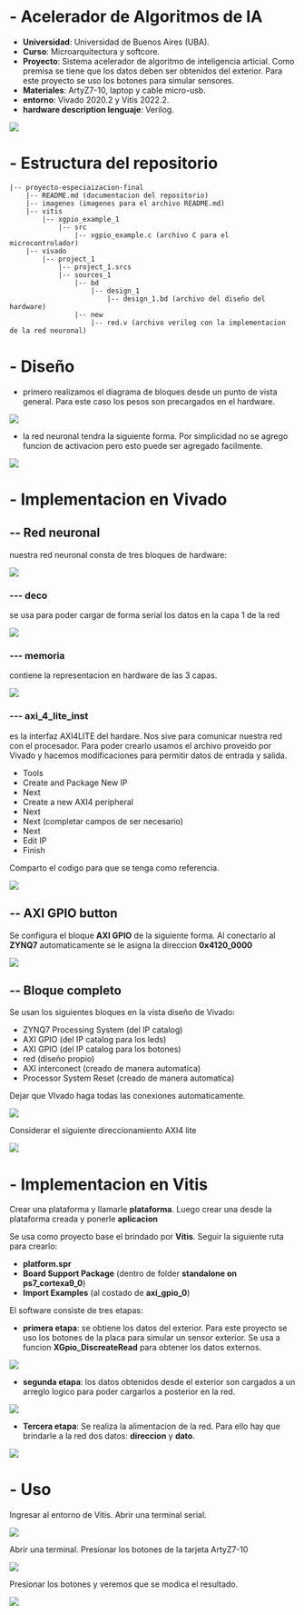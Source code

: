 # - Acelerador de Algoritmos de IA
- __Universidad__: Universidad de Buenos Aires (UBA).
- __Curso__: Microarquitectura y softcore.
- __Proyecto__: Sistema acelerador de algoritmo de inteligencia articial. Como premisa se tiene que los datos deben ser obtenidos del exterior. Para este proyecto se uso los botones para simular sensores.
- __Materiales__: ArtyZ7-10, laptop y cable micro-usb.
- __entorno__: Vivado 2020.2 y Vitis 2022.2.
- __hardware description lenguaje__: Verilog.

![](./imagenes/sw_tarjeta.jpg)

# - Estructura del repositorio
```
|-- proyecto-especiaizacion-final
    |-- README.md (documentacion del repositorio)
    |-- imagenes (imagenes para el archivo README.md)
    |-- vitis
        |-- xgpio_example_1
            |-- src
                |-- xgpio_example.c (archivo C para el microcontrolador)
    |-- vivado
        |-- project_1
            |-- project_1.srcs
            |-- sources_1
                |-- bd 
                    |-- design_1
                        |-- design_1.bd (archivo del diseño del hardware)
                |-- new
                    |-- red.v (archivo verilog con la implementacion de la red neuronal)
```

# - Diseño
- primero realizamos el diagrama de bloques desde un punto de vista general. Para este caso los pesos son precargados en el hardware.

![](./imagenes/d_diseño.png)

- la red neuronal tendra la siguiente forma. Por simplicidad no se agrego funcion de activacion pero esto puede ser agregado facilmente.

![](./imagenes/d_red.png)

# - Implementacion en Vivado

## -- Red neuronal
nuestra red neuronal consta de tres bloques de hardware: 

![](./imagenes/hw_red_axi_4_lite.png)

### --- deco
se usa para poder cargar de forma serial los datos en la capa 1 de la red

![](./imagenes/hw_deco.png)

### --- memoria
contiene la representacion en hardware de las 3 capas.

![](./imagenes/hw_red_hw.png)

### --- axi_4_lite_inst
es la interfaz AXI4LITE del hardare. Nos sive para comunicar nuestra red con el procesador. Para poder crearlo usamos el archivo proveido por Vivado y hacemos modificaciones para permitir datos de entrada y salida.
  - Tools
  - Create and Package New IP
  - Next
  - Create a new AXI4 peripheral
  - Next 
  - Next (completar campos de ser necesario)
  - Next
  - Edit IP
  - Finish

Comparto el codigo para que se tenga como referencia.

![](./imagenes/hw_axi4lite.png)

## -- AXI GPIO button

Se configura el bloque __AXI GPIO__ de la siguiente forma. Al conectarlo al __ZYNQ7__ automaticamente se le asigna la direccion __0x4120_0000__ 

![](./imagenes/hw_button_gpio.png)

## -- Bloque completo
Se usan los siguientes bloques en la vista diseño de Vivado:

- ZYNQ7 Processing System (del IP catalog)
- AXI GPIO (del IP catalog para los leds)
- AXI GPIO (del IP catalog para los botones)
- red (diseño propio)
- AXI interconect (creado de manera automatica)
- Processor System Reset (creado de manera automatica)

Dejar que VIvado haga todas las conexiones automaticamente.

![](./imagenes/hw_hardware.png)

Considerar el siguiente direccionamiento AXI4 lite

![](./imagenes/hw_direccionamiento.png)

# - Implementacion en Vitis
Crear una plataforma y llamarle __plataforma__. Luego crear una desde la plataforma creada y ponerle __aplicacion__

Se usa como proyecto base el brindado por __Vitis__. Seguir la siguiente ruta para crearlo:
- __platform.spr__
- __Board Support Package__ (dentro de folder __standalone on ps7_cortexa9_0__)
- __Import Examples__ (al costado de __axi_gpio_0__)


El software consiste de tres etapas:
- __primera etapa__: se obtiene los datos del exterior. Para este proyecto se uso los botones de la placa para simular un sensor exterior. Se usa a funcion __XGpio_DiscreateRead__ para obtener los datos externos.

![](./imagenes/sw_input.png)
- __segunda etapa__: los datos obtenidos desde el exterior son cargados a un arreglo logico para poder cargarlos a posterior en la red.

![](./imagenes/sw_memoria.png)
- __Tercera etapa__: Se realiza la alimentacion de la red. Para ello hay que brindarle a la red dos datos: __direccion__ y __dato__.

![](./imagenes/sw_red.png)


# - Uso

Ingresar al entorno de Vitis. Abrir una terminal serial.

![](./imagenes/sw_serial.png)

Abrir una terminal. Presionar los botones de la tarjeta ArtyZ7-10

![](./imagenes/sw_resultado.png)

Presionar los botones y veremos que se modica el resultado.

![](./imagenes/sw_tarjeta.jpg)



